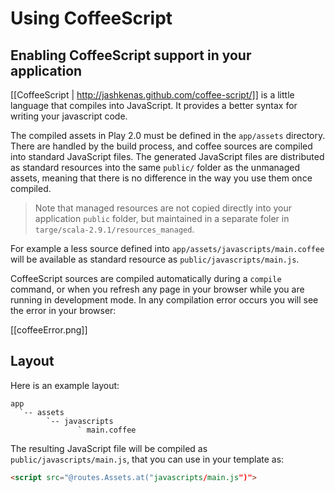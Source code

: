 # Using CoffeeScript

## Enabling CoffeeScript support in your application

[[CoffeeScript | http://jashkenas.github.com/coffee-script/]] is a little language that compiles into JavaScript. It provides a better syntax for writing your javascript code.

The compiled assets in Play 2.0 must be defined in the `app/assets` directory. There are handled by the build process, and coffee sources are compiled into standard JavaScript files. The generated JavaScript files are distributed as standard resources into the same `public/` folder as the unmanaged assets, meaning that there is no difference in the way you use them once compiled.

> Note that managed resources are not copied directly into your application `public` folder, but maintained in a separate foler in `targe/scala-2.9.1/resources_managed`.

For example a less source defined into `app/assets/javascripts/main.coffee` will be available as standard resource as `public/javascripts/main.js`.

CoffeeScript sources are compiled automatically during a `compile` command, or when you refresh any page in your browser while you are running in development mode. In any compilation error occurs you will see the error in your browser:

[[coffeeError.png]]

## Layout

Here is an example layout:

```
app
  `-- assets
        `-- javascripts
               ` main.coffee   
```

The resulting JavaScript file will be compiled as `public/javascripts/main.js`, that you can use in your template as:

```html
<script src="@routes.Assets.at("javascripts/main.js")">
```